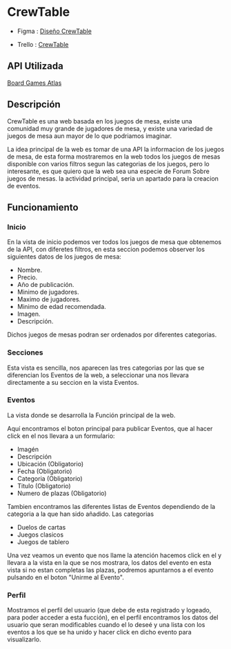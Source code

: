 # CrewTable

- Figma : [Diseño CrewTable](https://www.figma.com/file/JiLWAOJncnrNmJkT23dqTU/CrewTable?node-id=0%3A1)

- Trello : [CrewTable](https://trello.com/b/XNgl3ZbJ/crewtable)

## API Utilizada

[Board Games Atlas](https://www.boardgameatlas.com/api/docs) 

## Descripción

CrewTable es una web basada en los juegos de mesa, existe una comunidad muy grande de jugadores de mesa, y existe una variedad de juegos de mesa 
aun mayor de lo que podriamos imaginar.

La idea principal de la web es tomar de una API la informacion de los juegos de mesa, de esta forma mostraremos
en la web todos los juegos de mesas disponible con varios filtros segun las categorias de los juegos, pero lo interesante, es que quiero que la web 
sea una especie de Forum Sobre juegos de mesas. la actividad principal, seria un apartado para la creacion de eventos.
  
## Funcionamiento 

### Inicio
En la vista de inicio podemos ver todos los juegos de mesa que obtenemos de la API, con diferetes filtros, en esta seccion podemos observer
los siguientes datos de los juegos de mesa:

  - Nombre.
  - Precio.
  - Año de publicación.
  - Minimo de jugadores.
  - Maximo de jugadores.
  - Minimo de edad recomendada.
  - Imagen.
  - Descripción.
  
  Dichos juegos de mesas podran ser ordenados por diferentes categorias.
  
  ###  Secciones
  Esta vista es sencilla, nos aparecen las tres categorias por las que se diferencian los Eventos de la web, a seleccionar 
  una nos llevara directamente a su seccion en la vista Eventos.
  
  
  
  ### Eventos
  La vista donde se desarrolla la Función principal de la web.
  
  Aquí encontramos el boton principal para publicar Eventos, que al hacer click en el nos llevara a un formulario:
   
   - Imagén 
   - Descripción
   - Ubicación (Obligatorio)
   - Fecha  (Obligatorio)
   - Categoria (Obligatorio)
   - Titulo (Obligatorio)
   - Numero de plazas (Obligatorio)
   
  Tambien encontramos las diferentes listas de Eventos dependiendo de la categoria a la que han sido añadido.
  Las categorias 
  
   - Duelos de cartas
   - Juegos clasicos
   - Juegos de tablero
   
  Una vez veamos un evento que nos llame la atención hacemos click en el y llevara a la vista en la que se nos mostrara,
  los datos del evento en esta vista si no estan completas las plazas, podremos apuntarnos a el evento pulsando en el 
  boton "Unirme al Evento".
  
  ### Perfil 
  Mostramos el perfil del usuario (que debe de esta registrado y logeado, para poder acceder a esta fucción), 
  en el perfil encontramos los datos del usuario que seran modificables cuando el lo deseé y una lista con los eventos
  a los que se ha unido y hacer click en dicho evento para visualizarlo.
   
  

